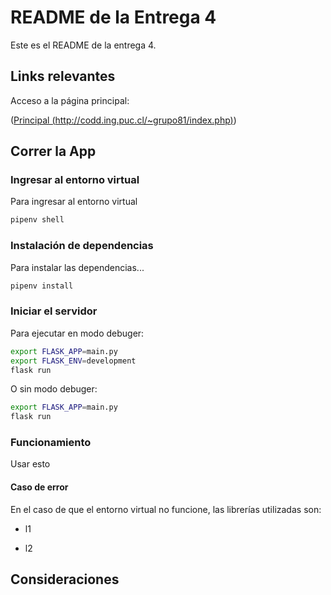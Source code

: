 # README de la Entrega 4

Este es el README de la entrega 4.

## Links relevantes

Acceso a la página principal:

([Principal (http://codd.ing.puc.cl/~grupo81/index.php)](http://codd.ing.puc.cl/~grupo81/index.php))

## Correr la App

### Ingresar al entorno virtual

Para ingresar al entorno virtual

``` bash
pipenv shell
```

### Instalación de dependencias

Para instalar las dependencias...

``` bash
pipenv install
```

### Iniciar el servidor

Para ejecutar en modo debuger:

``` bash
export FLASK_APP=main.py
export FLASK_ENV=development
flask run
```

O sin modo debuger:

``` bash
export FLASK_APP=main.py
flask run
```

### Funcionamiento

Usar esto

#### Caso de error

En el caso de que el entorno virtual no funcione, las librerías utilizadas son:

- l1

- l2

## Consideraciones
